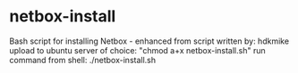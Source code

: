 # netbox-install
Bash script for installing Netbox - enhanced from script written by: hdkmike
upload to ubuntu server of choice: "chmod a+x netbox-install.sh"
run command from shell: ./netbox-install.sh
